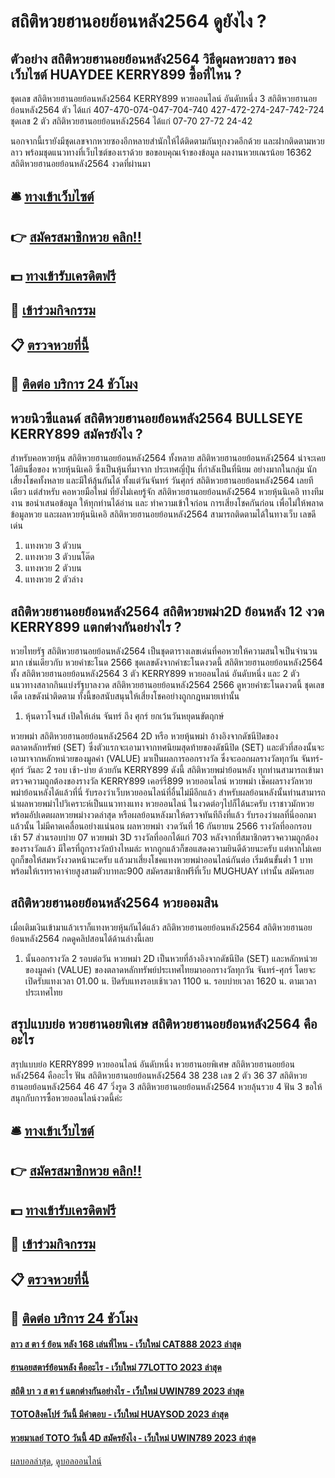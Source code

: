 # สถิติหวยฮานอยย้อนหลัง2564 ดูยังไง ?
## ตัวอย่าง สถิติหวยฮานอยย้อนหลัง2564 วิธีดูผลหวยลาว ของเว็บไซต์ HUAYDEE KERRY899 ซื้อที่ไหน ?
ชุดเลข สถิติหวยฮานอยย้อนหลัง2564 KERRY899 หวยออนไลน์ อันดับหนึ่ง 3 สถิติหวยฮานอยย้อนหลัง2564 ตัว ได้แก่
407-470-074-047-704-740
427-472-274-247-742-724
ชุดเลข 2 ตัว สถิติหวยฮานอยย้อนหลัง2564 ได้แก่
07-70
27-72
24-42

นอกจากนี้เรายังมีชุดเลขจากหวยซองอีกหลายสำนักให้ได้ติดตามกันทุกงวดอีกด้วย และฝากติดตามหวยลาว พร้อมชุดแนวทางที่เว็บไซต์ของเราด้วย
ขอขอบคุณเจ้าของข้อมูล
ผลงานหวยเณรน้อย 16362 สถิติหวยฮานอยย้อนหลัง2564 งวดที่ผ่านมา

## 🛎 [ทางเข้าเว็บไซต์](https://bit.ly/3BG5bNw)
## 👉 [สมัครสมาชิกหวย คลิก!!](https://bit.ly/3BG5bNw)
## 💵 [ทางเข้ารับเครดิตฟรี](https://bit.ly/3C3mvgS)
## 👑 [เข้าร่วมกิจกรรม](https://bit.ly/3C3mvgS)
## 📋 [ตรวจหวยที่นี้](https://bit.ly/3C3mvgS)
## 📱 [ติดต่อ บริการ 24 ชัวโมง](https://bit.ly/3C3mvgS)

## หวยนิวซีแลนด์ สถิติหวยฮานอยย้อนหลัง2564 BULLSEYE KERRY899 สมัครยังไง ?
สำหรับคอหวยหุ้น สถิติหวยฮานอยย้อนหลัง2564 ทั้งหลาย สถิติหวยฮานอยย้อนหลัง2564 น่าจะเคยได้ยินชื่อของ หวยหุ้นนิเคอิ ซึ่งเป็นหุ้นที่มาจาก ประเทศญี่ปุ่น ที่กำลังเป็นที่นิยม อย่างมากในกลุ่ม นักเสี่ยงโชคทั้งหลาย และมีให้ลุ้นกันได้ ทั้งแต่วันจันทร์ วันศุกร์ สถิติหวยฮานอยย้อนหลัง2564 เลยทีเดียว แต่สำหรับ คอหวยมือใหม่ ที่ยังไม่เคยรู้จัก สถิติหวยฮานอยย้อนหลัง2564 หวยหุ้นนิเคอิ ทางทีมงาน ขอนำเสนอข้อมูล ให้ทุกท่านได้อ่าน และ ทำความเข้าใจก่อน การเสี่ยงโชคกันก่อน เพื่อไม่ให้พลาดข้อมูลหวย และผลหวยหุ้นนิเคอิ สถิติหวยฮานอยย้อนหลัง2564 สามารถติดตามได้ในทางเว็บ เลขดีเด่น
1. แทงหวย 3 ตัวบน
2. แทงหวย 3 ตัวบนโต๊ด
3. แทงหวย 2 ตัวบน
4. แทงหวย 2 ตัวล่าง

## สถิติหวยฮานอยย้อนหลัง2564 สถิติหวยพม่า2D ย้อนหลัง 12 งวด KERRY899 แตกต่างกันอย่างไร ?
หวยไทยรัฐ สถิติหวยฮานอยย้อนหลัง2564 เป็นชุดตารางเลขเด่นที่คอหวยให้ความสนใจเป็นจำนวนมาก เช่นเดียวกับ หวยคำชะโนด 2566 ชุดเลขดังจากคำชะโนดงวดนี้ สถิติหวยฮานอยย้อนหลัง2564 ทั้ง สถิติหวยฮานอยย้อนหลัง2564 3 ตัว KERRY899 หวยออนไลน์ อันดับหนึ่ง และ 2 ตัว แนวทางสลากกินแบ่งรัฐบาลงวด สถิติหวยฮานอยย้อนหลัง2564 2566 ดูหวยคำชะโนดงวดนี้ ชุดเลขเด็ด เลขดังน่าติดตาม ทั้งนี้ขอสนับสนุนให้เสี่ยงโชคอย่างถูกกฎหมายเท่านั้น
1. หุ้นดาวโจนส์ เปิดให้เล่น จันทร์ ถึง ศุกร์ ยกเว้นวันหยุดนขัตฤกษ์

หวยพม่า สถิติหวยฮานอยย้อนหลัง2564 2D หรือ หวยหุ้นพม่า อ้างอิงจากดัชนีปิดของตลาดหลักทรัพย์ (SET) ซึ่งตัวแรกจะเอามาจากทศนิยมสุดท้ายของดัชนีปิด (SET) และตัวที่สองนั้นจะเอามาจากหลักหน่วยของมูลค่า (VALUE) มาเป็นผลการออกรางวัล ซึ่งจะออกผลรางวัลทุกวัน จันทร์-ศุกร์ วันละ 2 รอบ เช้า-บ่าย ด้วยกัน KERRY899 ดังนี้
สถิติหวยพม่าย้อนหลัง ทุกท่านสามารถเข้ามาตรวจความถูกต้องของรางวัล KERRY899 เคอร์รี่899 หวยออนไลน์ หวยพม่า เช็คผลรางวัลหวยพม่าย้อนหลังได้แล้วที่นี่ รับรองว่าเว็บหวยออนไลน์ที่อื่นไม่มีอีกแล้ว สำหรับผลย้อนหลังนั้นท่านสามารถนำผลหวยพม่าไปวิเคราะห์เป็นแนวทางแทง หวยออนไลน์ ในงวดต่อๆไปก็ได้นะครับ เราชาวมักหวยพร้อมอัปเดตผลหวยพม่างวดล่าสุด หรือผลย้อนหลังมาให้ตรวจทันทีถึงที่แล้ว รับรองว่าผลที่นี่ออกมาแล้วนั้น ไม่มีคาดเคลื่อนอย่างแน่นอน
ผลหวยพม่า งวดวันที่ 16 กันยายน 2566 รางวัลที่ออกรอบเช้า 57 ส่วนรอบบ่าย 07 หวยพม่า 3D รางวัลที่ออกได้แก่ 703 หลังจากที่สมาชิกตรวจความถูกต้องของรางวัลแล้ว มีใครที่ถูกรางวัลบ้างไหมล่ะ หากถูกแล้วก็ขอแสดงความยินดีด้วยนะครับ แต่หากไม่เคยถูกก็ขอให้สมหวังงวดหน้านะครับ แล้วมาเสี่ยงโชคแทงหวยพม่าออนไลน์กันต่อ เริ่มต้นขั้นต่ำ 1 บาท พร้อมให้เรทราคาจ่ายสูงสามตัวบาทละ900 สมัครสมาชิกฟรีที่เว็บ MUGHUAY เท่านั้น สมัครเลย

## สถิติหวยฮานอยย้อนหลัง2564 หวยออมสิน
เมื่อเติมเงินเข้ามาแล้วเราก็แทงหวยหุ้นกันได้แล้ว สถิติหวยฮานอยย้อนหลัง2564 สถิติหวยฮานอยย้อนหลัง2564 กดดูคลิปสอนได้ด้านล่างนี้เลย
1. นั้นออกรางวัล 2 รอบต่อวัน หวยพม่า 2D เป็นหวยที่อ้างอิงจากดัชนีปิด (SET) และหลักหน่วยของมูลค่า (VALUE) ของตลาดหลักทรัพย์ประเทศไทยมาออกรางวัลทุกวัน จันทร์-ศุกร์ โดยจะเปิดรับแทงเวลา 01.00 น. ปิดรับแทงรอบเช้าเวลา 1100 น. รอบบ่ายเวลา 1620 น. ตามเวลาประเทศไทย

## สรุปแบบย่อ หวยฮานอยพิเศษ สถิติหวยฮานอยย้อนหลัง2564 คืออะไร
สรุปแบบย่อ KERRY899 หวยออนไลน์ อันดับหนึ่ง หวยฮานอยพิเศษ สถิติหวยฮานอยย้อนหลัง2564 คืออะไร ฟัน สถิติหวยฮานอยย้อนหลัง2564 38 238
เลข 2 ตัว 36 37 สถิติหวยฮานอยย้อนหลัง2564 46 47
วิ่งรูด 3 สถิติหวยฮานอยย้อนหลัง2564 หวยลุ้นรวย 4
ฟัน 3
ขอให้สนุกกับการซื้อหวยออนไลน์งวดนี้ค่ะ

## 🛎 [ทางเข้าเว็บไซต์](https://bit.ly/3BG5bNw)
## 👉 [สมัครสมาชิกหวย คลิก!!](https://bit.ly/3BG5bNw)
## 💵 [ทางเข้ารับเครดิตฟรี](https://bit.ly/3C3mvgS)
## 👑 [เข้าร่วมกิจกรรม](https://bit.ly/3C3mvgS)
## 📋 [ตรวจหวยที่นี้](https://bit.ly/3C3mvgS)
## 📱 [ติดต่อ บริการ 24 ชัวโมง](https://bit.ly/3C3mvgS)

#### [ลาว ส ตา ร์ ย้อน หลัง 168 เล่นที่ไหน - เว็บใหม่ CAT888 2023 ล่าสุด](https://atom.io/themes/ลาว%20ส%20ตา%20ร์%20ย้อน%20หลัง%20168%20เล่นที่ไหน%20-%20เว็บใหม่%20cat888%202023%20ล่าสุด)
#### [ฮานอยสตาร์ย้อนหลัง คืออะไร - เว็บใหม่ 77LOTTO 2023 ล่าสุด](https://atom.io/themes/ฮานอยสตาร์ย้อนหลัง%20คืออะไร%20-%20เว็บใหม่%2077lotto%202023%20ล่าสุด)
#### [สถิติ บา ว ส ตา ร์ แตกต่างกันอย่างไร - เว็บใหม่ UWIN789 2023 ล่าสุด](https://atom.io/themes/สถิติ%20บา%20ว%20ส%20ตา%20ร์%20แตกต่างกันอย่างไร%20-%20เว็บใหม่%20uwin789%202023%20ล่าสุด)
#### [TOTOสิงคโปร์ วันนี้ มีคำตอบ - เว็บใหม่ HUAYSOD 2023 ล่าสุด](https://atom.io/themes/totoสิงคโปร์%20วันนี้%20มีคำตอบ%20-%20เว็บใหม่%20huaysod%202023%20ล่าสุด)
#### [หวยมาเลย์ TOTO วันนี้ 4D สมัครยังไง - เว็บใหม่ UWIN789 2023 ล่าสุด](https://atom.io/themes/หวยมาเลย์%20toto%20วันนี้%204d%20สมัครยังไง%20-%20เว็บใหม่%20uwin789%202023%20ล่าสุด)

[ผลบอลล่าสุด](https://siamsport.tv "ผลบอลล่าสุด"), [ดูบอลออนไลน์](https://siamsport.tv/ดูบอลสด "ดูบอลออนไลน์")